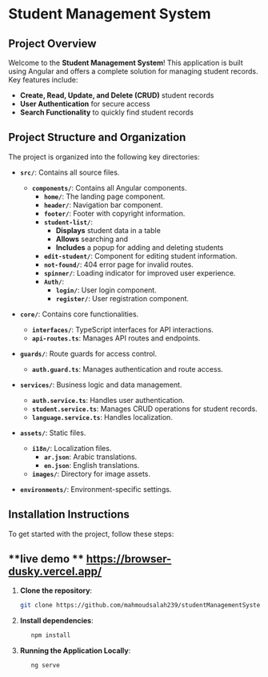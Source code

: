 # **Student Management System**

## **Project Overview**

Welcome to the **Student Management System**! This application is built using Angular and offers a complete solution for managing student records. Key features include:

- **Create, Read, Update, and Delete (CRUD)** student records
- **User Authentication** for secure access
- **Search Functionality** to quickly find student records

## **Project Structure and Organization**

The project is organized into the following key directories:

- **`src/`**: Contains all source files. 

  - **`components/`**: Contains all Angular components.
    - **`home/`**: The landing page component.
    - **`header/`**: Navigation bar component.
    - **`footer/`**: Footer with copyright information.
    - **`student-list/`**:
      - **Displays** student data in a table
      - **Allows** searching and
      - **Includes** a popup for adding and deleting students
    - **`edit-student/`**: Component for editing student information.
    - **`not-found/`**: 404 error page for invalid routes.
    - **`spinner/`**: Loading indicator for improved user experience.
    - **`Auth/`**:
      - **`login/`**: User login component.
      - **`register/`**: User registration component.

- **`core/`**: Contains core functionalities.

  - **`interfaces/`**: TypeScript interfaces for API interactions.
  - **`api-routes.ts`**: Manages API routes and endpoints.

- **`guards/`**: Route guards for access control.

  - **`auth.guard.ts`**: Manages authentication and route access.

- **`services/`**: Business logic and data management.

  - **`auth.service.ts`**: Handles user authentication.
  - **`student.service.ts`**: Manages CRUD operations for student records.
  - **`language.service.ts`**: Handles localization.

- **`assets/`**: Static files.

  - **`i18n/`**: Localization files.
    - **`ar.json`**: Arabic translations.
    - **`en.json`**: English translations.
  - **`images/`**: Directory for image assets.

- **`environments/`**: Environment-specific settings.

## **Installation Instructions**

To get started with the project, follow these steps:

## **live demo ** https://browser-dusky.vercel.app/
1. **Clone the repository**:

   ```bash
   git clone https://github.com/mahmoudsalah239/studentManagementSystem.git

   ```

2. **Install dependencies**:
   ```bash
      npm install

   ```
3. **Running the Application Locally**:
   ```bash
      ng serve
   ```
